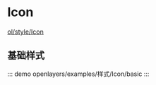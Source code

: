 # Icon

[ol/style/Icon](https://openlayers.org/en/latest/apidoc/module-ol_style_Icon-Icon.html)



## 基础样式

::: demo 
openlayers/examples/样式/Icon/basic
:::


